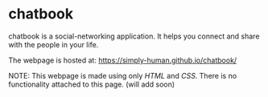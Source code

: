 # chatbook
chatbook is a social-networking application.
It helps you connect and share with the people in your life.

The webpage is hosted at: https://simply-human.github.io/chatbook/

NOTE:
This webpage is made using only $HTML$ and $CSS$.
There is no functionality attached to this page. (will add soon)
